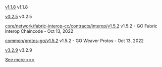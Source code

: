 
[v1.1.8](https://github.com/hyperledger/firefly-sdk-nodejs/releases/tag/v1.1.8) v1.1.8

[v0.2.5](https://github.com/hyperledger/aries-framework-javascript/releases/tag/v0.2.5) v0.2.5

[core/network/fabric-interop-cc/contracts/interop/v1.5.2](https://github.com/hyperledger-labs/weaver-dlt-interoperability/releases/tag/core/network/fabric-interop-cc/contracts/interop/v1.5.2) v1.5.2 - GO Fabric Interop Chaincode - Oct 13, 2022

[common/protos-go/v1.5.2](https://github.com/hyperledger-labs/weaver-dlt-interoperability/releases/tag/common/protos-go/v1.5.2) v1.5.2 - GO Weaver Protos - Oct 13, 2022

[v3.2.9](https://github.com/hyperledger/firefly-ethconnect/releases/tag/v3.2.9) v3.2.9


[See more >>>](https://start-here.hyperledger.org/releases)
